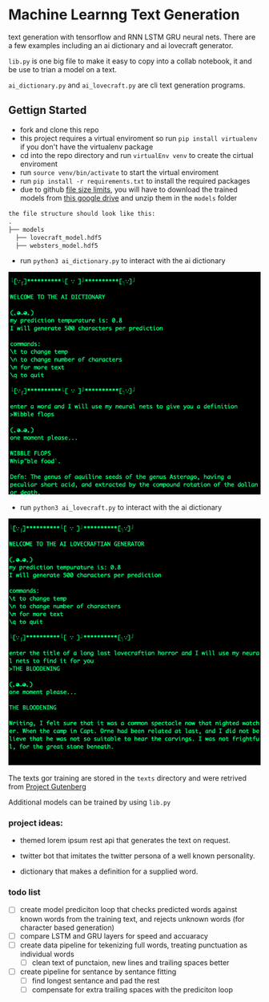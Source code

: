 # Machine Learnng Text Generation

text generation with tensorflow and RNN LSTM GRU neural nets. There are a few examples including an ai dictionary and ai lovecraft generator.

`lib.py` is one big file to make it easy to copy into a collab notebook, it and be use to trian a model on a text.

`ai_dictionary.py` and `ai_lovecraft.py` are cli text generation programs.

## Gettign Started


* fork and clone this repo
* this project requires a virtual enviroment so run `pip install virtualenv` if you don't have the virtualenv package
* cd into the repo directory and run `virtualEnv venv` to create the cirtual enviroment
* run `source venv/bin/activate` to start the virtual enviroment
* run `pip install -r requirements.txt` to install the required packages
* due to github [file size limits](https://stackoverflow.com/questions/38768454/repository-size-limits-for-github-com), you will have to download the trained models from [this google drive](https://drive.google.com/drive/folders/1-TIM5BITbxSIGJ71q7Ai4nhJ2UqZeWS6?usp=sharing) and unzip them in the `models` folder
  
```
the file structure should look like this:
.
├── models
  ├── lovecraft_model.hdf5
  ├── websters_model.hdf5
```


* run `python3 ai_dictionary.py` to interact with the ai dictionary

![dictionary](./img/dictionary.png)

* run `python3 ai_lovecraft.py` to interact with the ai dictionary

![lovecraft](./img/lovecraft.png)

The texts gor training are stored in the `texts` directory and were retrived from [Project Gutenberg](https://www.gutenberg.org/)

Additional models can be trained by using `lib.py`

### project ideas: 

- themed lorem ipsum rest api that generates the text on request.

- twitter bot that imitates the twitter persona of a well known personality.

- dictionary that makes a definition for a supplied word.

### todo list

- [ ] create model prediciton loop that checks predicted words against known words from the training text, and rejects unknown words (for character based generation)
- [ ] compare LSTM and GRU layers for speed and accuaracy 
- [ ] create data pipeline for tekenizing full words, treating punctuation as individual words
  - [ ] clean text of punctaion, new lines and trailing spaces better
- [ ] create pipeline for sentance by sentance fitting
  - [ ] find longest sentance and pad the rest
  - [ ] compensate for extra trailing spaces with the prediciton loop